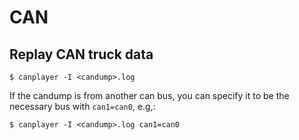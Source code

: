 # CAN

## Replay CAN truck data

```
$ canplayer -I <candump>.log
```

If the candump is from another can bus, you can
specify it to be the necessary bus with `can1=can0`, e.g,:

```
$ canplayer -I <candump>.log can1=can0
```
